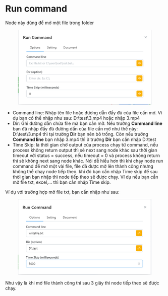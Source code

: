 # Run command

Node này dùng để mở một file trong folder

<figure><img src="../../.gitbook/assets/image (108) (1).png" alt=""><figcaption></figcaption></figure>

* Command line: Nhập tên file hoặc đường dẫn đầy đủ của file cần mở. Ví dụ bạn có thể nhập như sau: D:\test\3.mp4 hoặc nhập 3.mp4
* Dir: Ghi đường dẫn chứa file mà bạn cần mở. Nếu trường **Command line** bạn đã nhập đầy đủ đường dần của file cần mở như thế này: D:\test\3.mp4 thì tại trường **Dir** bạn nên bỏ trống. Còn nếu trường **Command line** bạn nhập 3.mp4 thì ở trường **Dir** bạn cần nhập D:\test
* Time Skip: là thời gian chờ output của process chạy từ command, nếu process không return output thì sẽ next sang node khác sau thời gian timeout với status = success, nếu timeout = 0 và process không return thì sẽ không next sang node khác. Nói dễ hiểu hơn thì khi chạy node run command để mở một vài file, file đã được mở lên thành công nhưng không thể chạy node tiếp theo. khi đó bạn cần nhập Time skip để sau thời gian bạn nhập thì node tiếp theo sẽ được chạy. Ví dụ nếu bạn cần mở file txt, excel,... thì bạn cần nhập Time skip.



Ví dụ với trường hợp mở file txt, bạn cần nhập như sau:

<figure><img src="../../.gitbook/assets/image (109) (1).png" alt=""><figcaption></figcaption></figure>

Như vậy là khi mở file thành công thì sau 3 giây thì node tiếp theo sẽ được chạy.
